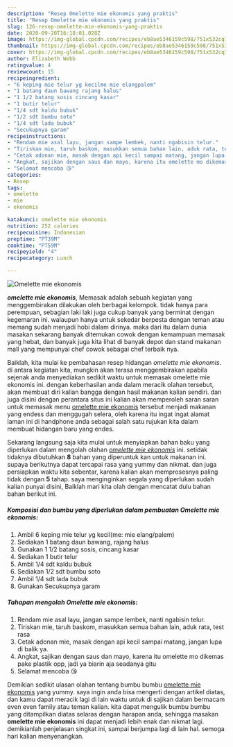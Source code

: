 ```yaml
---
description: "Resep Omelette mie ekonomis yang praktis"
title: "Resep Omelette mie ekonomis yang praktis"
slug: 126-resep-omelette-mie-ekonomis-yang-praktis
date: 2020-09-20T16:18:01.028Z
image: https://img-global.cpcdn.com/recipes/eb8ae5346159c598/751x532cq70/omelette-mie-ekonomis-foto-resep-utama.jpg
thumbnail: https://img-global.cpcdn.com/recipes/eb8ae5346159c598/751x532cq70/omelette-mie-ekonomis-foto-resep-utama.jpg
cover: https://img-global.cpcdn.com/recipes/eb8ae5346159c598/751x532cq70/omelette-mie-ekonomis-foto-resep-utama.jpg
author: Elizabeth Webb
ratingvalue: 4
reviewcount: 15
recipeingredient:
- "6 keping mie telur yg kecilme mie elangpalem"
- "1 batang daun bawang rajang halus"
- "1 1/2 batang sosis cincang kasar"
- "1 butir telur"
- "1/4 sdt kaldu bubuk"
- "1/2 sdt bumbu soto"
- "1/4 sdt lada bubuk"
- "Secukupnya garam"
recipeinstructions:
- "Rendam mie asal layu, jangan sampe lembek, nanti ngabisin telur."
- "Tiriskan mie, taruh baskom, masukkan semua bahan lain, aduk rata, test rasa"
- "Cetak adonan mie, masak dengan api kecil sampai matang, jangan lupa di balik ya."
- "Angkat, sajikan dengan saus dan mayo, karena itu omelette mo dikemas pake plastik opp, jadi ya biarin aja seadanya gitu"
- "Selamat mencoba 😘"
categories:
- Resep
tags:
- omelette
- mie
- ekonomis

katakunci: omelette mie ekonomis 
nutrition: 252 calories
recipecuisine: Indonesian
preptime: "PT39M"
cooktime: "PT59M"
recipeyield: "4"
recipecategory: Lunch

---
```



![Omelette mie ekonomis](https://img-global.cpcdn.com/recipes/eb8ae5346159c598/751x532cq70/omelette-mie-ekonomis-foto-resep-utama.jpg)

<b><i>omelette mie ekonomis</i></b>, Memasak adalah sebuah kegiatan yang menggembirakan dilakukan oleh berbagai kelompok. tidak hanya para perempuan, sebagian laki laki juga cukup banyak yang berminat dengan kegemaran ini. walaupun hanya untuk sekedar berpesta dengan teman atau memang sudah menjadi hobi dalam dirinya. maka dari itu dalam dunia masakan sekarang banyak ditemukan cowok dengan kemampuan memasak yang hebat, dan banyak juga kita lihat di banyak depot dan stand makanan mall yang mempunyai chef cowok sebagai chef terbaik nya.



Baiklah, kita mulai ke pembahasan resep hidangan <i>omelette mie ekonomis</i>. di antara kegiatan kita, mungkin akan terasa menggembirakan apabila sejenak anda menyediakan sedikit waktu untuk memasak omelette mie ekonomis ini. dengan keberhasilan anda dalam meracik olahan tersebut, akan membuat diri kalian bangga dengan hasil makanan kalian sendiri. dan juga disini dengan perantara situs ini kalian akan memperoleh saran saran untuk memasak menu <u>omelette mie ekonomis</u> tersebut menjadi makanan yang endess dan menggugah selera, oleh karena itu ingat ingat alamat laman ini di handphone anda sebagai salah satu rujukan kita dalam membuat hidangan baru yang endes.


Sekarang langsung saja kita mulai untuk menyiapkan bahan baku yang diperlukan dalam mengolah olahan <u><i>omelette mie ekonomis</i></u> ini. setidak tidaknya dibutuhkan <b>8</b> bahan yang diperuntuk kan untuk makanan ini. supaya berikutnya dapat tercapai rasa yang yummy dan nikmat. dan juga persiapkan waktu kita sebentar, karena kalian akan memprosesnya paling tidak dengan <b>5</b> tahap. saya menginginkan segala yang diperlukan sudah kalian punyai disini, Baiklah mari kita olah dengan mencatat dulu bahan bahan berikut ini.

<!--inarticleads1-->

##### Komposisi dan bumbu yang diperlukan dalam pembuatan Omelette mie ekonomis:

1. Ambil 6 keping mie telur yg kecil(me: mie elang/palem)
1. Sediakan 1 batang daun bawang, rajang halus
1. Gunakan 1 1/2 batang sosis, cincang kasar
1. Sediakan 1 butir telur
1. Ambil 1/4 sdt kaldu bubuk
1. Sediakan 1/2 sdt bumbu soto
1. Ambil 1/4 sdt lada bubuk
1. Gunakan Secukupnya garam




<!--inarticleads2-->

##### Tahapan mengolah Omelette mie ekonomis:

1. Rendam mie asal layu, jangan sampe lembek, nanti ngabisin telur.
1. Tiriskan mie, taruh baskom, masukkan semua bahan lain, aduk rata, test rasa
1. Cetak adonan mie, masak dengan api kecil sampai matang, jangan lupa di balik ya.
1. Angkat, sajikan dengan saus dan mayo, karena itu omelette mo dikemas pake plastik opp, jadi ya biarin aja seadanya gitu
1. Selamat mencoba 😘




Demikian sedikit ulasan olahan tentang bumbu bumbu <u>omelette mie ekonomis</u> yang yummy. saya ingin anda bisa mengerti dengan artikel diatas, dan kamu dapat meracik lagi di lain waktu untuk di sajikan dalam bermacam even even family atau teman kalian. kita dapat mengulik bumbu bumbu yang ditampilkan diatas selaras dengan harapan anda, sehingga masakan <b>omelette mie ekonomis</b> ini dapat menjadi lebih enak dan nikmat lagi. demikianlah penjelasan singkat ini, sampai berjumpa lagi di lain hal. semoga hari kalian menyenangkan.
